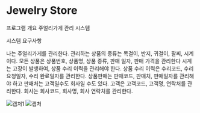 # Jewelry Store

프로그램 개요
주얼리가게 관리 시스템

시스템 요구사항

나는 주얼리가게를 관리한다.
관리하는 상품의 종류는 목걸이, 반지, 귀걸이, 팔찌, 시계 이다.
모든 상품은 상품번호, 상품명, 상품 종류, 판매 일자, 판매 가격을 관리한다
시계는 고장이 발생하여, 상품 수리 이력을 관리해야 한다.
상품 수리 이력은 수리코드, 수리 요청일자, 수리 완료일자를 관리한다.
상품판매는 판매코드, 판매처, 판매일자를 관리해야 하고 판매처는 고객일수도 회사일 수도 있다.
고객은 고객코드, 고객명, 연락처를 관리한다. 회사는 회사코드, 회사명, 회사 연락처를 관리한다.

![캡처1](https://github.com/user-attachments/assets/7860af3e-4ae2-491d-985b-3152b87156b0)
![캡처](https://github.com/user-attachments/assets/2b902b0d-c575-45ae-b1cb-cd693cb41a11)
